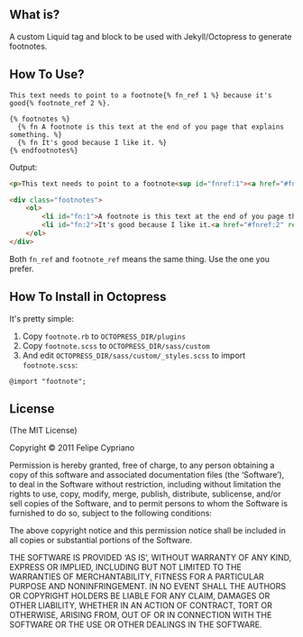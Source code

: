 What is?
--------

A custom Liquid tag and block to be used with Jekyll/Octopress to generate
footnotes.

How To Use?
-----------

```
This text needs to point to a footnote{% fn_ref 1 %} because it's good{% footnote_ref 2 %}.

{% footnotes %}
  {% fn A footnote is this text at the end of you page that explains something. %}
  {% fn It's good because I like it. %}
{% endfootnotes%}
```

Output:

``` html
<p>This text needs to point to a footnote<sup id="fnref:1"><a href="#fn:1" rel="footnote">1</a></sup> because it's good<sup id="fnref:2"><a href="#fn:2" rel="footnote">2</a></sup>.</p>

<div class="footnotes">
	<ol>
		<li id="fn:1">A footnote is this text at the end of you page that explains something.<a href="#fnref:1" rev="footnote">↩</a></li>
		<li id="fn:2">It's good because I like it.<a href="#fnref:2" rev="footnote">↩</a></li>
	</ol>
</div>
```

Both <code>fn_ref</code> and <code>footnote_ref</code> means the same thing.
Use the one you prefer.

How To Install in Octopress
---------------------------

It's pretty simple:

1. Copy <code>footnote.rb</code> to <code>OCTOPRESS_DIR/plugins</code>
2. Copy <code>footnote.scss</code> to <code>OCTOPRESS_DIR/sass/custom</code>
3. And edit <code>OCTOPRESS_DIR/sass/custom/_styles.scss</code> to import <code>footnote.scss</code>:

```
@import "footnote";
```

License
-------

(The MIT License)

Copyright © 2011 Felipe Cypriano

Permission is hereby granted, free of charge, to any person obtaining a copy of this software and associated documentation files (the ‘Software’), to deal in the Software without restriction, including without limitation the rights to use, copy, modify, merge, publish, distribute, sublicense, and/or sell copies of the Software, and to permit persons to whom the Software is furnished to do so, subject to the following conditions:

The above copyright notice and this permission notice shall be included in all copies or substantial portions of the Software.

THE SOFTWARE IS PROVIDED ‘AS IS’, WITHOUT WARRANTY OF ANY KIND, EXPRESS OR IMPLIED, INCLUDING BUT NOT LIMITED TO THE WARRANTIES OF MERCHANTABILITY, FITNESS FOR A PARTICULAR PURPOSE AND NONINFRINGEMENT. IN NO EVENT SHALL THE AUTHORS OR COPYRIGHT HOLDERS BE LIABLE FOR ANY CLAIM, DAMAGES OR OTHER LIABILITY, WHETHER IN AN ACTION OF CONTRACT, TORT OR OTHERWISE, ARISING FROM, OUT OF OR IN CONNECTION WITH THE SOFTWARE OR THE USE OR OTHER DEALINGS IN THE SOFTWARE.